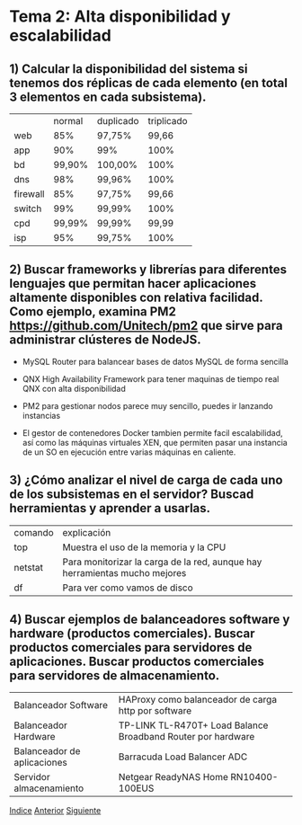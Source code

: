 # Tema 2: Alta disponibilidad y escalabilidad
## 1) Calcular la disponibilidad del sistema si tenemos dos réplicas de cada elemento (en total 3 elementos en cada subsistema).

<table>
  <tr>
    <td></td>
    <td>normal</td>
    <td>duplicado</td>
    <td>triplicado</td>
  </tr>
  <tr>
    <td>web</td>
    <td>85%</td>
    <td>97,75%</td>
    <td>99,66</td>
  </tr>
  <tr>
    <td>app</td>
    <td>90%</td>
    <td>99%</td>
    <td>100%</td>
  </tr>
  <tr>
    <td>bd</td>
    <td>99,90%</td>
    <td>100,00%</td>
    <td>100%</td>
  </tr>
  <tr>
    <td>dns</td>
    <td>98%</td>
    <td>99,96%</td>
    <td>100%</td>
  </tr>
  <tr>
    <td>firewall</td>
    <td>85%</td>
    <td>97,75%</td>
    <td>99,66</td>
  </tr>
  <tr>
    <td>switch</td>
    <td>99%</td>
    <td>99,99%</td>
    <td>100%</td>
  </tr>
  <tr>
    <td>cpd</td>
    <td>99,99%</td>
    <td>99,99%</td>
    <td>99,99</td>
  </tr>
  <tr>
    <td>isp</td>
    <td>95%</td>
    <td>99,75%</td>
    <td>100%</td>
  </tr>
</table>

## 2) Buscar frameworks y librerías para diferentes lenguajes que permitan hacer aplicaciones altamente disponibles con relativa facilidad. Como ejemplo, examina PM2 https://github.com/Unitech/pm2 que sirve para administrar clústeres de NodeJS. 

* MySQL Router para balancear bases de datos MySQL de forma sencilla

* QNX High Availability Framework  para tener maquinas de tiempo real QNX con alta disponibilidad

* PM2 para gestionar nodos parece muy sencillo, puedes ir lanzando instancias

* El gestor de contenedores Docker tambien permite facil escalabilidad, así como las máquinas virtuales XEN, que permiten pasar una instancia de un SO en ejecución entre varias máquinas en caliente.

## 3) ¿Cómo analizar el nivel de carga de cada uno de los subsistemas en el servidor? Buscad herramientas y aprender a usarlas. 

<table>
  <tr>
    <td>comando</td>
    <td>explicación</td>
  </tr>
  <tr>
    <td>top</td>
    <td>Muestra el uso de la memoria y la CPU</td>
  </tr>
  <tr>
    <td>netstat</td>
    <td>Para monitorizar la carga de la red, aunque hay herramientas mucho mejores</td>
  </tr>
  <tr>
    <td>df</td>
    <td>Para ver como vamos de disco</td>
  </tr>
</table>


## 4) Buscar ejemplos de balanceadores software y hardware (productos comerciales). Buscar productos comerciales para servidores de aplicaciones. Buscar productos comerciales para servidores de almacenamiento. 

<table>
  <tr>
    <td>Balanceador Software</td>
    <td>HAProxy como balanceador de carga http por software</td>
  </tr>
  <tr>
    <td>Balanceador Hardware</td>
    <td>TP-LINK TL-R470T+ Load Balance Broadband Router por hardware</td>
  </tr>
  <tr>
    <td>Balanceador de aplicaciones</td>
    <td>Barracuda Load Balancer ADC</td>
  </tr>
  <tr>
    <td>Servidor almacenamiento</td>
    <td>Netgear ReadyNAS Home RN10400-100EUS</td>
  </tr>
</table>

[Indice](https://github.com/JoseAdriGP/SWAP-Practicas/blob/master/README.md) [Anterior](https://github.com/JoseAdriGP/SWAP/blob/master/Ejercicios/T1.md) [Siguiente](https://github.com/JoseAdriGP/SWAP/blob/master/Ejercicios/T3.md)
